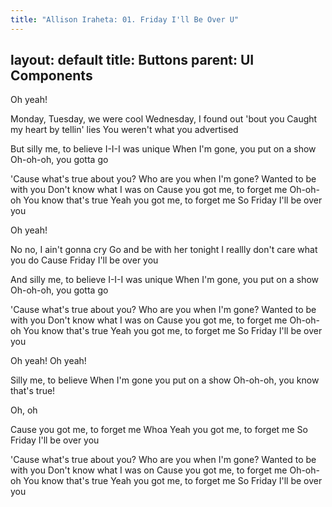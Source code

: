 ```yaml
---
title: "Allison Iraheta: 01. Friday I'll Be Over U"
---
```

layout: default
title: Buttons
parent: UI Components
---

Oh yeah!

Monday, Tuesday, we were cool
Wednesday, I found out 'bout you
Caught my heart by tellin' lies
You weren't what you advertised

But silly me, to believe
I-I-I was unique
When I'm gone, you put on a show
Oh-oh-oh, you gotta go

'Cause what's true about you?
Who are you when I'm gone?
Wanted to be with you
Don't know what I was on
Cause you got me, to forget me
Oh-oh-oh
You know that's true
Yeah you got me, to forget me
So Friday I'll be over you

Oh yeah!

No no, I ain't gonna cry
Go and be with her tonight
I reallly don't care what you do
Cause Friday I'll be over you

And silly me, to believe
I-I-I was unique
When I'm gone, you put on a show
Oh-oh-oh, you gotta go

'Cause what's true about you?
Who are you when I'm gone?
Wanted to be with you
Don't know what I was on
Cause you got me, to forget me
Oh-oh-oh
You know that's true
Yeah you got me, to forget me
So Friday I'll be over you

Oh yeah!
Oh yeah!

Silly me, to believe
When I'm gone you put on a show
Oh-oh-oh, you know that's true!

Oh, oh

Cause you got me, to forget me
Whoa
Yeah you got me, to forget me
So Friday I'll be over you

'Cause what's true about you?
Who are you when I'm gone?
Wanted to be with you
Don't know what I was on
Cause you got me, to forget me
Oh-oh-oh
You know that's true
Yeah you got me, to forget me
So Friday I'll be over you
